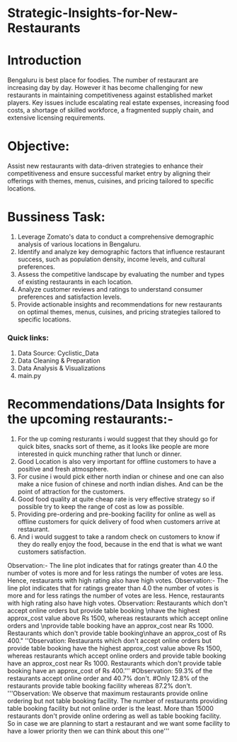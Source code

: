 # Strategic-Insights-for-New-Restaurants

# Introduction

Bengaluru is best place for foodies. The number of restaurant are increasing day by day. However it has become challenging  for new restaurants in maintaining competitiveness against established market players. Key issues include escalating real estate expenses, increasing food costs, a shortage of skilled workforce, a fragmented supply chain, and extensive licensing requirements.

# Objective: 
Assist new restaurants with data-driven strategies to enhance their competitiveness and ensure successful market entry by aligning their offerings with themes, menus, cuisines, and pricing tailored to specific locations.

# Bussiness Task:

1. Leverage Zomato's data to conduct a comprehensive demographic analysis of various locations in Bengaluru.
2. Identify and analyze key demographic factors that influence restaurant success, such as population density, income levels, and cultural preferences.
3. Assess the competitive landscape by evaluating the number and types of existing restaurants in each location.
4. Analyze customer reviews and ratings to understand consumer preferences and satisfaction levels.
5. Provide actionable insights and recommendations for new restaurants on optimal themes, menus, cuisines, and pricing strategies tailored to specific locations.

 ### Quick links:

1. Data Source: Cyclistic_Data
2. Data Cleaning & Preparation
3. Data Analysis & Visualizations
4. main.py

# Recommendations/Data Insights for the upcoming restaurants:-

1) For the up coming resturants i would suggest that they should go for quick bites, snacks sort of theme, 
as it looks like people are more interested in quick munching rather that lunch or dinner.
2) Good Location is also very important for offline customers to have a positive and fresh atmosphere.
3) For cusine i would pick either north indian or chinese and one can also make a nice fusion of
chinese and north indian dishes. And can be the point of attraction for the customers.
4) Good food quality at quite cheap rate is very effective strategy so if possible try to 
keep the range of cost as low as possible.
5) Providing pre-ordering and pre-booking facility for online as well as offline 
customers for quick delivery of food when customers arrive at restaurant.
6) And i would suggest to take a random check on customers to know if they do really enjoy the food,
because in the end that is what we want customers satisfaction.

Observation:- The line plot indicates that for ratings greater than 4.0 the number of votes 
is more and for less ratings the number of votes are less. Hence, restaurants with
high rating also have high votes.
Observation:- The line plot indicates that for ratings greater than 4.0 the number of votes 
is more and for less ratings the number of votes are less. Hence, restaurants with
high rating also have high votes.
Observation: Restaurants which don't accept online orders but provide table booking \nhave the highest approx_cost value above Rs 1500, whereas restaurants which accept online orders and \nprovide table booking have an approx_cost near Rs 1000. Restaurants which don't provide table booking\nhave an approx_cost of Rs 400."
''Observation: Restaurants which don't accept online orders but provide table booking 
have the highest approx_cost value above Rs 1500, whereas restaurants which accept online orders and 
provide table booking have an approx_cost near Rs 1000. Restaurants which don't provide table booking
have an approx_cost of Rs 400.'''
#Observation: 59.3% of the restaurants accept online order and 40.7% don't. 
#Only 12.8% of the restaurants provide table booking facility whereas 87.2% don't.
'''Observation: We observe that maximum restaurants provide online ordering but not 
table booking facility. The number of restaurants providing table booking facility
but not online order is the least. More than 15000 restaurants don't provide online ordering 
as well as table booking facility.
So in case we are planning to start a restaurant and we want some facility to have a lower priority 
then we can think about this one'''

